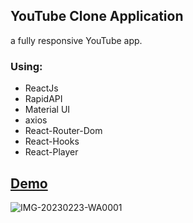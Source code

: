 ## YouTube Clone Application 
a fully responsive YouTube app.

### Using:
<ul>
  <li> ReactJs
  <li> RapidAPI
  <li> Material UI
  <li> axios  
  <li> React-Router-Dom
  <li> React-Hooks
  <li> React-Player
</ul>

## <a href= "https://youtube-clone-mz7.vercel.app/">Demo </a>

![IMG-20230223-WA0001](https://user-images.githubusercontent.com/104537380/220776640-b798a6db-f02a-4de4-a0c6-b59c6a029709.jpg)
